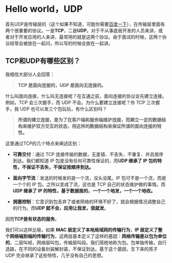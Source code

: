 # Hello world，UDP

首先UDP是传输层的（这个如果不知道，可能你需要[百度一下](https://www.baidu.com/)），在传输层里面有两个很重要的协议。一是**TCP**，二是**UDP**。对于不从事底层开发的人员来讲，或者对于开发应用的人来讲，最常用的就是这两个协议。由于面试的时候，这两个协议经常会被放在一起问，所以写的时候会放在一起讲。

## TCP和UDP有哪些区别？

我相信大部分人会回答：

> **TCP 是面向连接的，UDP 是面向无连接的。**

什么叫面向连接，什么叫无连接呢？在互通之前，面向连接的协议会先建立连接。例如，TCP 会三次握手，而 UDP 不会。为什么要建立连接呢？你 TCP 三次握手，我 UDP 也可以发三个包玩玩，有什么区别吗？

> **所谓的建立连接，是为了在客户端和服务端维护连接，而建立一定的数据结构来维护双方交互的状态，用这样的数据结构来保证所谓的面向连接的特性。**

这里通过TCP的几个特点来阐述区别：

- **可靠交付**：通过 TCP 连接传输的数据，无差错、不丢失、不重复、并且按序到达。我们都知道 IP 包是没有任何可靠性保证的，而**UDP 继承了 IP 包的特性，不保证不丢失，不保证按顺序到达。**

- **面向字节流**：发送的时候发的是一个流，没头没尾。IP 包可不是一个流，而是一个个的 IP 包。之所以变成了流，这也是 TCP 自己的状态维护做的事情。而**UDP 继承了 IP 的特性，基于数据报的，一个一个地发，一个一个地收。**

- **拥塞控制**：它意识到包丢弃了或者网络的环境不好了，就会根据情况调整自己的行为。而**UDP 就不会，应用让我发，我就发**。

因而**TCP是有状态的服务**。

我们可以这样比喻，如果 **MAC 层定义了本地局域网的传输行为**，**IP 层定义了整个网络端到端的传输行为**，这两层基本定义了这样的基因：**网络传输是以包为单位的**，二层叫帧，网络层叫包，传输层叫段。我们笼统地称为包。包单独传输，自行选路，在不同的设备封装解封装，不保证到达。基于这个基因，生下来的孩子 UDP 完全继承了这些特性，几乎没有自己的思想。
